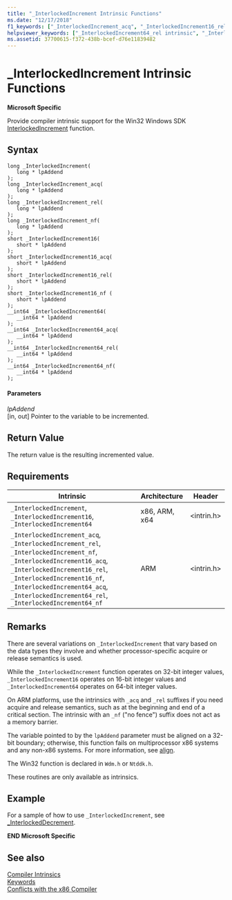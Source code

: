 ```yaml
---
title: "_InterlockedIncrement Intrinsic Functions"
ms.date: "12/17/2018" 
f1_keywords: ["_InterlockedIncrement_acq", "_InterlockedIncrement16_rel_cpp", "_InterlockedIncrement16_cpp", "_InterlockedIncrement64_rel", "_InterlockedIncrement_rel", "_InterlockedIncrement64_nf", "_InterlockedIncrement16_acq_cpp", "_InterlockedIncrement_rel_cpp", "_InterlockedIncrement64", "_InterlockedIncrement64_rel_cpp", "_InterlockedIncrement16_nf", "_InterlockedIncrement16_rel", "_InterlockedIncrement16_acq", "_InterlockedIncrement_nf", "_InterlockedIncrement_acq_cpp", "_InterlockedIncrement64_cpp", "_InterlockedIncrement64_acq_cpp", "_InterlockedIncrement", "_InterlockedIncrement_cpp", "_InterlockedIncrement64_acq", "_InterlockedIncrement16"]
helpviewer_keywords: ["_InterlockedIncrement64_rel intrinsic", "_InterlockedIncrement16_rel intrinsic", "InterlockedIncrement64_acq intrinsic", "_InterlockedIncrement16 intrinsic", "_InterlockedIncrement16_acq intrinsic", "_InterlockedIncrement_nf intrinsic", "_InterlockedIncrement_rel intrinsic", "_InterlockedIncrement64_nf intrinsic", "InterlockedIncrement_rel intrinsic", "InterlockedIncrement_acq intrinsic", "_InterlockedIncrement64_acq intrinsic", "_InterlockedIncrement16_nf intrinsic", "_InterlockedIncrement intrinsic", "_InterlockedIncrement64 intrinsic", "InterlockedIncrement64_rel intrinsic", "InterlockedIncrement64 intrinsic", "InterlockedIncrement16 intrinsic", "_InterlockedIncrement_acq intrinsic", "InterlockedIncrement intrinsic"]
ms.assetid: 37700615-f372-438b-bcef-d76e11839482
---
```

# _InterlockedIncrement Intrinsic Functions

**Microsoft Specific**

Provide compiler intrinsic support for the Win32 Windows SDK [InterlockedIncrement](/windows/desktop/api/winnt/nf-winnt-interlockedincrement) function.

## Syntax

```
long _InterlockedIncrement(
   long * lpAddend
);
long _InterlockedIncrement_acq(
   long * lpAddend
);
long _InterlockedIncrement_rel(
   long * lpAddend
);
long _InterlockedIncrement_nf(
   long * lpAddend
);
short _InterlockedIncrement16(
   short * lpAddend
);
short _InterlockedIncrement16_acq(
   short * lpAddend
);
short _InterlockedIncrement16_rel(
   short * lpAddend
);
short _InterlockedIncrement16_nf (
   short * lpAddend
);
__int64 _InterlockedIncrement64(
   __int64 * lpAddend
);
__int64 _InterlockedIncrement64_acq(
   __int64 * lpAddend
);
__int64 _InterlockedIncrement64_rel(
   __int64 * lpAddend
);
__int64 _InterlockedIncrement64_nf(
   __int64 * lpAddend
);
```

#### Parameters

*lpAddend*<br/>
[in, out] Pointer to the variable to be incremented.

## Return Value

The return value is the resulting incremented value.

## Requirements

|Intrinsic|Architecture|Header|
|---------------|------------------|------------|
|`_InterlockedIncrement`, `_InterlockedIncrement16`, `_InterlockedIncrement64`|x86, ARM, x64|\<intrin.h>|
|`_InterlockedIncrement_acq`, `_InterlockedIncrement_rel`, `_InterlockedIncrement_nf`, `_InterlockedIncrement16_acq`, `_InterlockedIncrement16_rel`, `_InterlockedIncrement16_nf`, `_InterlockedIncrement64_acq`, `_InterlockedIncrement64_rel`, `_InterlockedIncrement64_nf`|ARM|\<intrin.h>|

## Remarks

There are several variations on `_InterlockedIncrement` that vary based on the data types they involve and whether processor-specific acquire or release semantics is used.

While the `_InterlockedIncrement` function operates on 32-bit integer values, `_InterlockedIncrement16` operates on 16-bit integer values and `_InterlockedIncrement64` operates on 64-bit integer values.

On ARM platforms, use the intrinsics with `_acq` and `_rel` suffixes if you need acquire and release semantics, such as at the beginning and end of a critical section. The intrinsic with an `_nf` ("no fence") suffix does not act as a memory barrier.

The variable pointed to by the `lpAddend` parameter must be aligned on a 32-bit boundary; otherwise, this function fails on multiprocessor x86 systems and any non-x86 systems. For more information, see [align](../cpp/align-cpp.md).

The Win32 function is declared in `Wdm.h` or `Ntddk.h`.

These routines are only available as intrinsics.

## Example

For a sample of how to use `_InterlockedIncrement`, see [_InterlockedDecrement](../intrinsics/interlockeddecrement-intrinsic-functions.md).

**END Microsoft Specific**

## See also

[Compiler Intrinsics](../intrinsics/compiler-intrinsics.md)<br/>
[Keywords](../cpp/keywords-cpp.md)<br/>
[Conflicts with the x86 Compiler](../build/x64-software-conventions.md#conflicts-with-the-x86-compiler)